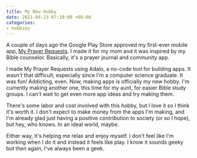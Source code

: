 ```yaml
---
title: My New Hobby
date: 2021-04-23 07:10:00 +08:00
categories:
- hobbies
---
```


A couple of days ago the Google Play Store approved my first-ever mobile app, [My Prayer Requests](https://myprayerrequests.app). I made it for my mom and it was inspired by my Bible counselor. Basically, it's a prayer journal and community app.

I made My Prayer Requests using Adalo, a no-code tool for building apps. It wasn't that difficult, especially since I'm a computer science graduate. It was fun! Addicting, even. Now, making apps is officially my new hobby. I'm currently making another one, this time for my aunt, for easier Bible study groups. I can't wait to get even more app ideas and try making them.

There's some labor and cost involved with this hobby, but I love it so I think it's worth it. I don't expect to make money from the apps I'm making, and I'm already glad just having a positive contribution to society (or so I hope), but hey, who knows. In an ideal world, maybe.

Either way, it's helping me relax and enjoy myself. I don't feel like I'm working when I do it and instead it feels like play. I know it sounds geeky but then again, I've always been a geek.